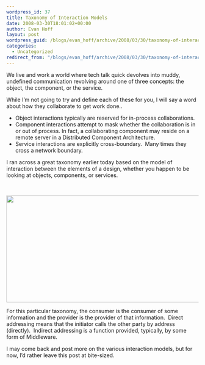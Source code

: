 ```yaml
---
wordpress_id: 37
title: Taxonomy of Interaction Models
date: 2008-03-30T18:01:02+00:00
author: Evan Hoff
layout: post
wordpress_guid: /blogs/evan_hoff/archive/2008/03/30/taxonomy-of-interaction-models.aspx
categories:
  - Uncategorized
redirect_from: "/blogs/evan_hoff/archive/2008/03/30/taxonomy-of-interaction-models.aspx/"
---
```

We live and work&nbsp;a world where tech talk quick devolves into muddy, undefined&nbsp;communication revolving around one of three concepts: the object, the component, or the service.

While I&#8217;m not going to try and define each of these for you, I will say a word about how they collaborate to get work done..

  * Object interactions typically are reserved for in-process collaborations.
  * Component interactions attempt to mask whether the collaboration is in or out of process. In fact, a collaborating component may reside on a remote server in a Distributed Component Architecture.
  * Service interactions are explicitly cross-boundary.&nbsp; Many times they cross a network boundary.

I ran across a great taxonomy earlier today based on the model of interaction between the elements of a design, whether&nbsp;you&nbsp;happen to be looking at&nbsp;objects, components, or services.

&nbsp;

[<img style="border-right: 0px;border-top: 0px;border-left: 0px;border-bottom: 0px" height="280" src="https://lostechies.com/blogs/evan_hoff/WindowsLiveWriter/TaxonomyofCooperationModels_9E2/interactionmodels_thumb[1].png" width="569" border="0" />](https://lostechies.com/blogs/evan_hoff/WindowsLiveWriter/TaxonomyofCooperationModels_9E2/interactionmodels[3].png) 

For this particular taxonomy, the consumer is the consumer of some information and the provider is the provider of that information.&nbsp; Direct addressing means that the initiator calls the other party by address (directly).&nbsp; Indirect addressing is a function provided, typically, by some form of Middleware.

I may come back and post more on the various interaction models, but for now, I&#8217;d rather leave this post at bite-sized.